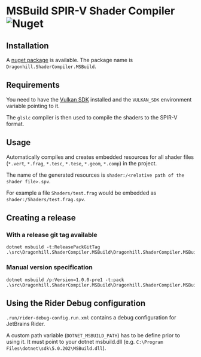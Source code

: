 ﻿# MSBuild SPIR-V Shader Compiler ![Nuget](https://img.shields.io/nuget/v/Dragonhill.ShaderCompiler.MSBuild)

## Installation

A [nuget package](https://www.nuget.org/packages/Dragonhill.ShaderCompiler.MSBuild/) is available. The package name is ```Dragonhill.ShaderCompiler.MSBuild```.

## Requirements

You need to have the [Vulkan SDK](https://www.lunarg.com/vulkan-sdk/) installed and the ```VULKAN_SDK``` environment variable pointing to it.

The ```glslc``` compiler is then used to compile the shaders to the SPIR-V format.

## Usage

Automatically compiles and creates embedded resources for all shader files (```*.vert```, ```*.frag```, ```*.tesc```, ```*.tese```, ```*.geom```, ```*.comp```) in the project.

The name of the generated resources is ```shader:/<relative path of the shader file>.spv```.

For example a file ```Shaders/test.frag``` would be embedded as ```shader:/Shaders/test.frag.spv```.

## Creating a release

### With a release git tag available

```
dotnet msbuild -t:ReleasePackGitTag .\src\Dragonhill.ShaderCompiler.MSBuild\Dragonhill.ShaderCompiler.MSBuild.csproj
```

### Manual version specification

```
dotnet msbuild /p:Version=1.0.0-pre1 -t:pack .\src\Dragonhill.ShaderCompiler.MSBuild\Dragonhill.ShaderCompiler.MSBuild.csproj
```

## Using the Rider Debug configuration

```.run/rider-debug-config.run.xml``` contains a debug configuration for JetBrains Rider.

A custom path variable (```DOTNET_MSBUILD_PATH```) has to be define prior to using it. It must point to your dotnet msbuild.dll (e.g. ```C:\Program Files\dotnet\sdk\5.0.202\MSBuild.dll```).
